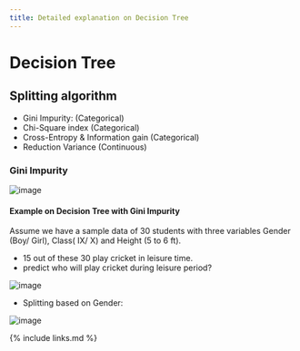 ```yaml
---
title: Detailed explanation on Decision Tree
---
```


# Decision Tree
## Splitting algorithm

- Gini Impurity: (Categorical)
- Chi-Square index (Categorical)
- Cross-Entropy & Information gain (Categorical)
- Reduction Variance (Continuous)

### Gini Impurity
![image](https://user-images.githubusercontent.com/43855029/121087017-e4669900-c7b1-11eb-9e6f-c0b47f1e0afb.png)

#### Example on Decision Tree with Gini Impurity
Assume we have a sample data of 30 students with three variables Gender (Boy/ Girl), Class( IX/ X) and Height (5 to 6 ft).
 - 15 out of these 30 play cricket in leisure time. 
 - predict who will play cricket during leisure period?

![image](https://user-images.githubusercontent.com/43855029/121087243-30194280-c7b2-11eb-9832-7df802385977.png)

- Splitting based on Gender:

![image](https://user-images.githubusercontent.com/43855029/121087345-4e7f3e00-c7b2-11eb-978f-790b9223a8c9.png)



{% include links.md %}

